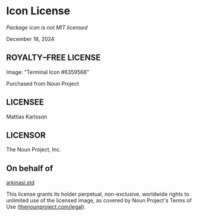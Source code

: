 # Icon License

*Package icon is not MIT licensed*

December 18, 2024

## ROYALTY–FREE LICENSE

Image: “Terminal Icon #6359566”

Purchased from Noun Project

## LICENSEE

Mattias Karlsson

## LICENSOR

The Noun Project, Inc.

## On behalf of
[arkinasi.std](https://thenounproject.com/creator/arkinasi.std)

This license grants its holder perpetual, non-exclusive, worldwide rights to unlimited use of the licensed
image, as covered by Noun Project's Terms of Use ([thenounproject.com/legal](https://thenounproject.com/legal/)).
